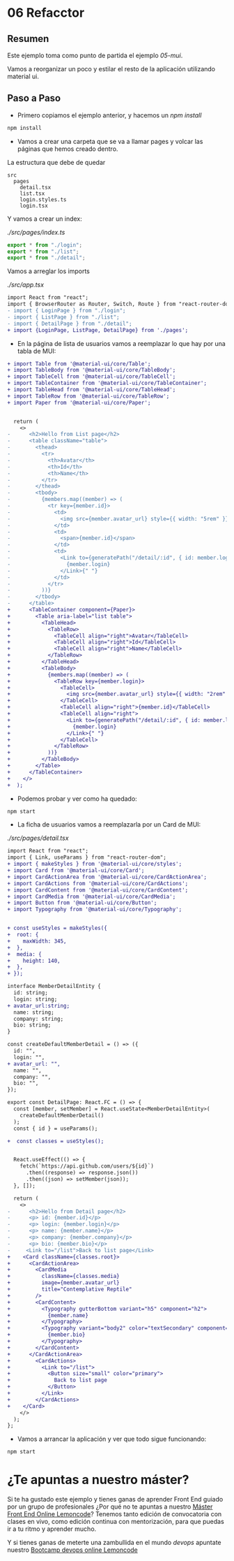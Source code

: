 # 06 Refacctor

## Resumen

Este ejemplo toma como punto de partida el ejemplo _05-mui_.

Vamos a reorganizar un poco y estilar el resto de la aplicación utilizando material ui.

## Paso a Paso

- Primero copiamos el ejemplo anterior, y hacemos un _npm install_

```bash
npm install
```

- Vamos a crear una carpeta que se va a llamar pages y volcar las páginas que hemos creado dentro.

La estructura que debe de quedar

```
src
  pages
    detail.tsx
    list.tsx
    login.styles.ts
    login.tsx
```

Y vamos a crear un index:

_./src/pages/index.ts_

```ts
export * from "./login";
export * from "./list";
export * from "./detail";
```

Vamos a arreglar los imports

_./src/app.tsx_

```diff
import React from "react";
import { BrowserRouter as Router, Switch, Route } from "react-router-dom";
- import { LoginPage } from "./login";
- import { ListPage } from "./list";
- import { DetailPage } from "./detail";
+ import {LoginPage, ListPage, DetailPage} from './pages';
```

- En la página de lista de usuarios vamos a reemplazar lo que hay por una tabla de MUI:

```diff
+ import Table from '@material-ui/core/Table';
+ import TableBody from '@material-ui/core/TableBody';
+ import TableCell from '@material-ui/core/TableCell';
+ import TableContainer from '@material-ui/core/TableContainer';
+ import TableHead from '@material-ui/core/TableHead';
+ import TableRow from '@material-ui/core/TableRow';
+ import Paper from '@material-ui/core/Paper';


  return (
    <>
-      <h2>Hello from List page</h2>
-      <table className="table">
-        <thead>
-          <tr>
-            <th>Avatar</th>
-            <th>Id</th>
-            <th>Name</th>
-          </tr>
-        </thead>
-        <tbody>
-          {members.map((member) => (
-            <tr key={member.id}>
-              <td>
-                <img src={member.avatar_url} style={{ width: "5rem" }} />
-              </td>
-              <td>
-                <span>{member.id}</span>
-              </td>
-              <td>
-                <Link to={generatePath("/detail/:id", { id: member.login })}>
-                  {member.login}
-                </Link>{" "}
-              </td>
-            </tr>
-          ))}
-        </tbody>
-      </table>
+      <TableContainer component={Paper}>
+        <Table aria-label="list table">
+          <TableHead>
+            <TableRow>
+              <TableCell align="right">Avatar</TableCell>
+              <TableCell align="right">Id</TableCell>
+              <TableCell align="right">Name</TableCell>
+            </TableRow>
+          </TableHead>
+          <TableBody>
+            {members.map((member) => (
+              <TableRow key={member.login}>
+                <TableCell>
+                  <img src={member.avatar_url} style={{ width: "2rem" }} />
+                </TableCell>
+                <TableCell align="right">{member.id}</TableCell>
+                <TableCell align="right">
+                  <Link to={generatePath("/detail/:id", { id: member.login })}>
+                    {member.login}
+                  </Link>{" "}
+                </TableCell>
+              </TableRow>
+            ))}
+          </TableBody>
+        </Table>
+      </TableContainer>
+    </>
+  );
```

- Podemos probar y ver como ha quedado:

```bash
npm start
```

- La ficha de usuarios vamos a reemplazarla por un Card de MUI:

_./src/pages/detail.tsx_

```diff
import React from "react";
import { Link, useParams } from "react-router-dom";
+ import { makeStyles } from '@material-ui/core/styles';
+ import Card from '@material-ui/core/Card';
+ import CardActionArea from '@material-ui/core/CardActionArea';
+ import CardActions from '@material-ui/core/CardActions';
+ import CardContent from '@material-ui/core/CardContent';
+ import CardMedia from '@material-ui/core/CardMedia';
+ import Button from '@material-ui/core/Button';
+ import Typography from '@material-ui/core/Typography';


+ const useStyles = makeStyles({
+  root: {
+    maxWidth: 345,
+  },
+  media: {
+    height: 140,
+  },
+ });

interface MemberDetailEntity {
  id: string;
  login: string;
+ avatar_url:string;
  name: string;
  company: string;
  bio: string;
}

const createDefaultMemberDetail = () => ({
  id: "",
  login: "",
+ avatar_url: "",
  name: "",
  company: "",
  bio: "",
});

export const DetailPage: React.FC = () => {
  const [member, setMember] = React.useState<MemberDetailEntity>(
    createDefaultMemberDetail()
  );
  const { id } = useParams();

+  const classes = useStyles();


  React.useEffect(() => {
    fetch(`https://api.github.com/users/${id}`)
      .then((response) => response.json())
      .then((json) => setMember(json));
  }, []);

  return (
    <>
-      <h2>Hello from Detail page</h2>
-      <p> id: {member.id}</p>
-      <p> login: {member.login}</p>
-      <p> name: {member.name}</p>
-      <p> company: {member.company}</p>
-      <p> bio: {member.bio}</p>
-     <Link to="/list">Back to list page</Link>
+    <Card className={classes.root}>
+      <CardActionArea>
+        <CardMedia
+          className={classes.media}
+          image={member.avatar_url}
+          title="Contemplative Reptile"
+        />
+        <CardContent>
+          <Typography gutterBottom variant="h5" component="h2">
+            {member.name}
+          </Typography>
+          <Typography variant="body2" color="textSecondary" component="p">
+            {member.bio}
+          </Typography>
+        </CardContent>
+      </CardActionArea>
+        <CardActions>
+          <Link to="/list">
+            <Button size="small" color="primary">
+              Back to list page
+            </Button>
+          </Link>
+        </CardActions>
+    </Card>
    </>
  );
};
```

- Vamos a arrancar la aplicación y ver que todo sigue funcionando:

```bash
npm start
```

# ¿Te apuntas a nuestro máster?

Si te ha gustado este ejemplo y tienes ganas de aprender Front End
guiado por un grupo de profesionales ¿Por qué no te apuntas a
nuestro [Máster Front End Online Lemoncode](https://lemoncode.net/master-frontend#inicio-banner)? Tenemos tanto edición de convocatoria
con clases en vivo, como edición continua con mentorización, para
que puedas ir a tu ritmo y aprender mucho.

Y si tienes ganas de meterte una zambullida en el mundo _devops_
apuntate nuestro [Bootcamp devops online Lemoncode](https://lemoncode.net/bootcamp-devops#bootcamp-devops/inicio)
